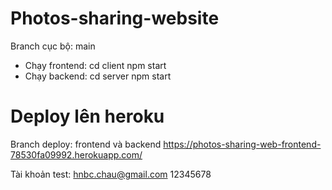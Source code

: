 # Photos-sharing-website
Branch cục bộ: main
- Chạy frontend:
cd client
npm start
- Chạy backend:
cd server
npm start

# Deploy lên heroku
Branch deploy: frontend và backend
https://photos-sharing-web-frontend-78530fa09992.herokuapp.com/

Tài khoản test:
hnbc.chau@gmail.com
12345678
